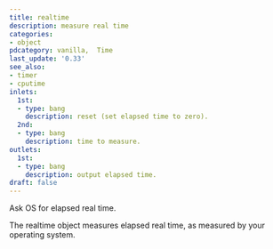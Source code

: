 ```yaml
---
title: realtime
description: measure real time
categories:
- object
pdcategory: vanilla,  Time
last_update: '0.33'
see_also:
- timer
- cputime
inlets:
  1st:
  - type: bang
    description: reset (set elapsed time to zero).
  2nd:
  - type: bang
    description: time to measure.
outlets:
  1st:
  - type: bang
    description: output elapsed time.
draft: false
---
```

Ask OS for elapsed real time.

The realtime object measures elapsed real time,  as measured by your operating system.
